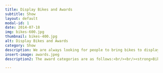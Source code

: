 ```yaml
---
title: Display Bikes and Awards
subtitle: Show
layout: default
modal-id: 1
date: 2014-07-18
img: bikes-600.jpg
thumbnail: bikes-400.jpg
alt: Display Bikes and Awards
category: Show
description: We are always looking for people to bring bikes to display at the show. If you have an old, interesting or unusual bike you wish to display then we would be delighted to have it. We simply ask you to be with us by 10:30 am to have it in position by 11am. Display bikes can be picked up from 5pm but if earlier talk to one of our team and they will walk you out to ensure you can exit the show ground safely. Awards will be presented at around 4:30pm. You do not have to book a space but please feel free to contact us via Facebook or email is you have any further questions.
insert-image: awards.jpeg
description2: The award categories are as follows:<br/><br/><strong>Bike of the show</strong> - best restored machine<br/><br/><strong>Spirit of the show</strong> - best oily rag survivor or bike which embodies the passion for motorcycling<br/><br/><strong>S&D Fabrications award</strong> - best modified or custom machine

---
```

